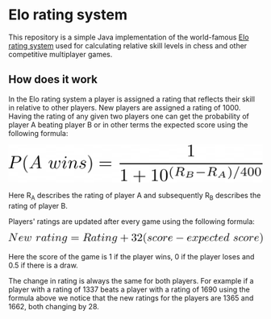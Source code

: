 # Elo rating system

This repository is a simple Java implementation of the world-famous [Elo rating system](https://en.wikipedia.org/wiki/Elo_rating_system) used for calculating relative skill levels in chess and other competitive multiplayer games.

## How does it work

In the Elo rating system a player is assigned a rating that reflects their skill in relative to other players. New players are assigned a rating of 1000. Having the rating of any given two players one can get the probability of player A beating player B or in other terms the expected score using the following formula:

![Formula for counting the expected score](documentation/images/elo-probability.png)

Here R<sub>A</sub> describes the rating of player A and subsequently R<sub>B</sub> describes the rating of player B.

Players' ratings are updated after every game using the following formula:

![Formula for new ratings](documentation/images/elo-rating.png)

Here the score of the game is 1 if the player wins, 0 if the player loses and 0.5 if there is a draw.

The change in rating is always the same for both players. For example if a player with a rating of 1337 beats a player with a rating of 1690 using the formula above we notice that the new ratings for the players are 1365 and 1662, both changing by 28.
